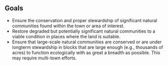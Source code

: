 ## Goals

* Ensure the conservation and proper stewardship of significant natural communities found within the town or area
of interest.  
* Restore degraded but potentially significant natural communities to a viable condition in places where the land is suitable.  
* Ensure that large-scale natural communities are conserved or are under longterm stewardship in blocks that are large enough (e.g., thousands of acres) to function ecologically with as great a breadth as possible. This may require multi-town efforts.
